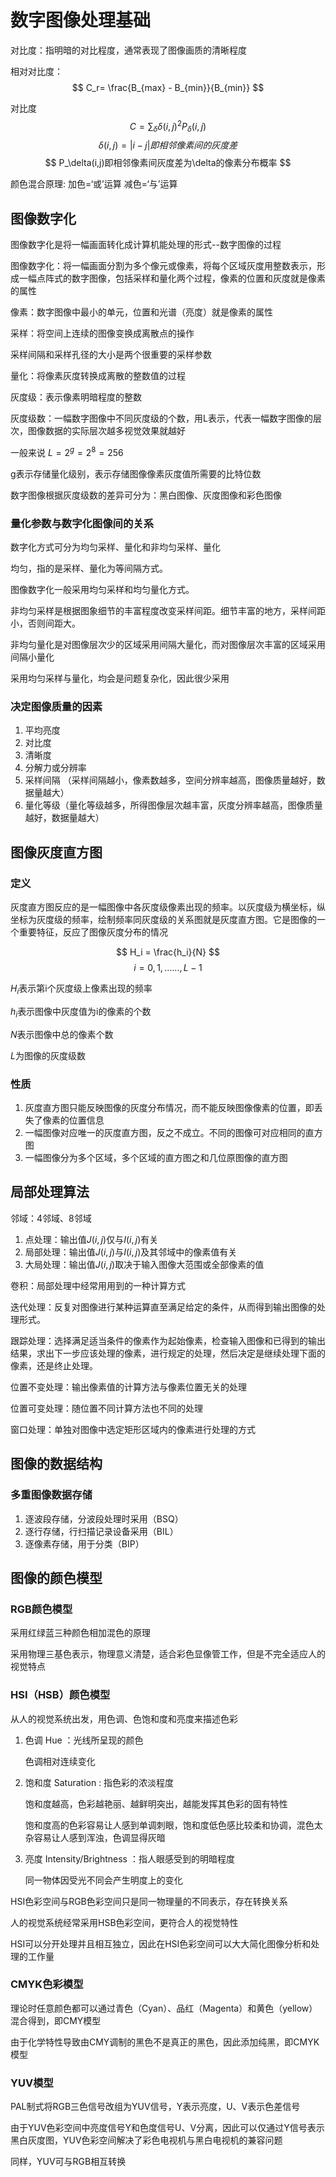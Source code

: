 
# 数字图像处理基础

对比度：指明暗的对比程度，通常表现了图像画质的清晰程度

相对对比度：
$$ C_r= \frac{B_{max} - B_{min}}{B_{min}} $$

对比度
$$ C = \sum_{\delta} \delta(i,j)^2P_\delta(i,j)$$
$$ \delta(i,j) = |i-j| 即相邻像素间的灰度差$$
$$ P_\delta(i,j)即相邻像素间灰度差为\delta的像素分布概率 $$

颜色混合原理:
加色=‘或’运算
减色=‘与’运算


## 图像数字化

图像数字化是将一幅画面转化成计算机能处理的形式--数字图像的过程

图像数字化：将一幅画面分割为多个像元或像素，将每个区域灰度用整数表示，形成一幅点阵式的数字图像，包括采样和量化两个过程，像素的位置和灰度就是像素的属性

像素：数字图像中最小的单元，位置和光谱（亮度）就是像素的属性

采样：将空间上连续的图像变换成离散点的操作

采样间隔和采样孔径的大小是两个很重要的采样参数

量化：将像素灰度转换成离散的整数值的过程

灰度级：表示像素明暗程度的整数

灰度级数：一幅数字图像中不同灰度级的个数，用L表示，代表一幅数字图像的层次，图像数据的实际层次越多视觉效果就越好

一般来说 $L=2^g=2^8=256$

g表示存储量化级别，表示存储图像像素灰度值所需要的比特位数

数字图像根据灰度级数的差异可分为：黑白图像、灰度图像和彩色图像

### 量化参数与数字化图像间的关系

数字化方式可分为均匀采样、量化和非均匀采样、量化

均匀，指的是采样、量化为等间隔方式。

图像数字化一般采用均匀采样和均匀量化方式。

非均匀采样是根据图象细节的丰富程度改变采样间距。细节丰富的地方，采样间距小，否则间距大。

非均匀量化是对图像层次少的区域采用间隔大量化，而对图像层次丰富的区域采用间隔小量化

采用均匀采样与量化，均会是问题复杂化，因此很少采用

### 决定图像质量的因素

1. 平均亮度
2. 对比度
3. 清晰度
4. 分解力或分辨率
5. 采样间隔 （采样间隔越小，像素数越多，空间分辨率越高，图像质量越好，数据量越大）
6. 量化等级（量化等级越多，所得图像层次越丰富，灰度分辨率越高，图像质量越好，数据量越大）
   
## 图像灰度直方图

### 定义
灰度直方图反应的是一幅图像中各灰度级像素出现的频率。以灰度级为横坐标，纵坐标为灰度级的频率，绘制频率同灰度级的关系图就是灰度直方图。它是图像的一个重要特征，反应了图像灰度分布的情况

$$ H_i = \frac{h_i}{N}  $$
$$ i=0,1,......,L-1 $$
   
$H_i$表示第i个灰度级上像素出现的频率

$h_i$表示图像中灰度值为i的像素的个数

$N$表示图像中总的像素个数

$L$为图像的灰度级数

### 性质

1. 灰度直方图只能反映图像的灰度分布情况，而不能反映图像像素的位置，即丢失了像素的位置信息
2. 一幅图像对应唯一的灰度直方图，反之不成立。不同的图像可对应相同的直方图
3. 一幅图像分为多个区域，多个区域的直方图之和几位原图像的直方图

## 局部处理算法

邻域：4邻域、8邻域

1. 点处理：输出值$J(i,j)$仅与$I(i,j)$有关
2. 局部处理：输出值$J(i,j)$与$I(i,j)$及其邻域中的像素值有关
3. 大局处理：输出值$J(i,j)$取决于输入图像大范围或全部像素的值
   
卷积：局部处理中经常用用到的一种计算方式

迭代处理：反复对图像进行某种运算直至满足给定的条件，从而得到输出图像的处理形式。

跟踪处理：选择满足适当条件的像素作为起始像素，检查输入图像和已得到的输出结果，求出下一步应该处理的像素，进行规定的处理，然后决定是继续处理下面的像素，还是终止处理。

位置不变处理：输出像素值的计算方法与像素位置无关的处理

位置可变处理：随位置不同计算方法也不同的处理

窗口处理：单独对图像中选定矩形区域内的像素进行处理的方式

## 图像的数据结构

### 多重图像数据存储

1. 逐波段存储，分波段处理时采用（BSQ）
2. 逐行存储，行扫描记录设备采用（BIL）
3. 逐像素存储，用于分类（BIP）

## 图像的颜色模型

### RGB颜色模型 

采用红绿蓝三种颜色相加混色的原理

采用物理三基色表示，物理意义清楚，适合彩色显像管工作，但是不完全适应人的视觉特点

### HSI（HSB）颜色模型

从人的视觉系统出发，用色调、色饱和度和亮度来描述色彩

1. 色调 Hue ：光线所呈现的颜色
   
   色调相对连续变化
2. 饱和度 Saturation : 指色彩的浓淡程度
   
   饱和度越高，色彩越艳丽、越鲜明突出，越能发挥其色彩的固有特性
   
   饱和度高的色彩容易让人感到单调刺眼，饱和度低色感比较柔和协调，混色太杂容易让人感到浑浊，色调显得灰暗

3. 亮度 Intensity/Brightness ：指人眼感受到的明暗程度

   同一物体因受光不同会产生明度上的变化

HSI色彩空间与RGB色彩空间只是同一物理量的不同表示，存在转换关系

人的视觉系统经常采用HSB色彩空间，更符合人的视觉特性

HSI可以分开处理并且相互独立，因此在HSI色彩空间可以大大简化图像分析和处理的工作量

### CMYK色彩模型

理论时任意颜色都可以通过青色（Cyan）、品红（Magenta）和黄色（yellow）混合得到，即CMY模型

由于化学特性导致由CMY调制的黑色不是真正的黑色，因此添加纯黑，即CMYK模型

### YUV模型

PAL制式将RGB三色信号改组为YUV信号，Y表示亮度，U、V表示色差信号

由于YUV色彩空间中亮度信号Y和色度信号U、V分离，因此可以仅通过Y信号表示黑白灰度图，YUV色彩空间解决了彩色电视机与黑白电视机的兼容问题

同样，YUV可与RGB相互转换

